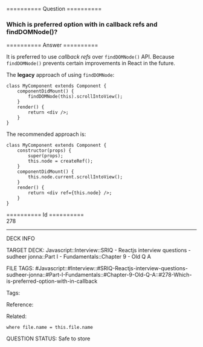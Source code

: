========== Question ==========  

### Which is preferred option with in callback refs and findDOMNode()?  

========== Answer ==========  

It is preferred to use _callback refs_ over `findDOMNode()` API. Because `findDOMNode()` prevents certain improvements in React in the future.

The **legacy** approach of using `findDOMNode`:

<!-- codeblock-start -->
<pre><code class="hljs language-javascript"><span class="hljs-keyword">class</span> <span class="hljs-title class_">MyComponent</span> <span class="hljs-keyword">extends</span> <span class="hljs-title class_ inherited__">Component</span> {
    <span class="hljs-title function_">componentDidMount</span>(<span class="hljs-params"></span>) {
        <span class="hljs-title function_">findDOMNode</span>(<span class="hljs-variable language_">this</span>).<span class="hljs-title function_">scrollIntoView</span>();
    }
    <span class="hljs-title function_">render</span>(<span class="hljs-params"></span>) {
        <span class="hljs-keyword">return</span> <span class="xml"><span class="hljs-tag">&#x3C;<span class="hljs-name">div</span> /></span></span>;
    }
}
</code></pre>
<!-- codeblock-end -->

The recommended approach is:

<!-- codeblock-start -->
<pre><code class="hljs language-javascript"><span class="hljs-keyword">class</span> <span class="hljs-title class_">MyComponent</span> <span class="hljs-keyword">extends</span> <span class="hljs-title class_ inherited__">Component</span> {
    <span class="hljs-title function_">constructor</span>(<span class="hljs-params">props</span>) {
        <span class="hljs-variable language_">super</span>(props);
        <span class="hljs-variable language_">this</span>.<span class="hljs-property">node</span> = <span class="hljs-title function_">createRef</span>();
    }
    <span class="hljs-title function_">componentDidMount</span>(<span class="hljs-params"></span>) {
        <span class="hljs-variable language_">this</span>.<span class="hljs-property">node</span>.<span class="hljs-property">current</span>.<span class="hljs-title function_">scrollIntoView</span>();
    }
    <span class="hljs-title function_">render</span>(<span class="hljs-params"></span>) {
        <span class="hljs-keyword">return</span> <span class="xml"><span class="hljs-tag">&#x3C;<span class="hljs-name">div</span> <span class="hljs-attr">ref</span>=<span class="hljs-string">{this.node}</span> /></span></span>;
    }
}
</code></pre>
<!-- codeblock-end -->

========== Id ==========  
278

---

DECK INFO

TARGET DECK: Javascript::Interview::SRIQ - Reactjs interview questions - sudheer jonna::Part I - Fundamentals::Chapter 9 - Old Q A

FILE TAGS: #Javascript::#Interview::#SRIQ-Reactjs-interview-questions-sudheer-jonna::#Part-I-Fundamentals::#Chapter-9-Old-Q-A::#278-Which-is-preferred-option-with-in-callback

Tags:

Reference:

Related:

```dataview
where file.name = this.file.name
```
QUESTION STATUS: Safe to store
